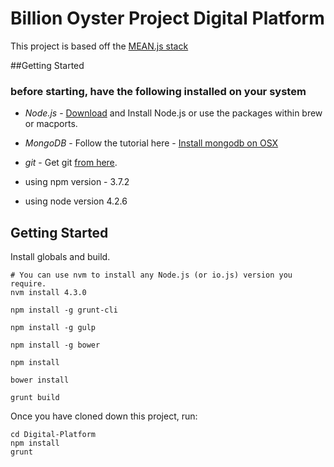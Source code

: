 # Billion Oyster Project Digital Platform

This project is based off the <a href="http://meanjs.org/">MEAN.js stack</a> 

##Getting Started
### before starting, have the following installed on your system
* *Node.js* -  <a href="http://nodejs.org/download/">Download</a> and Install Node.js or use the packages within brew or macports.
* *MongoDB* - Follow the tutorial here - <a href="https://docs.mongodb.org/manual/tutorial/install-mongodb-on-os-x/">Install mongodb on OSX</a>
* *git* - Get git <a href="http://git-scm.com/download/mac">from here</a>.

* using npm version - 3.7.2
* using node version 4.2.6

## Getting Started
Install globals and build.
```
# You can use nvm to install any Node.js (or io.js) version you require.
nvm install 4.3.0

npm install -g grunt-cli

npm install -g gulp

npm install -g bower

npm install

bower install

grunt build

```

Once you have cloned down this project, run:
```
cd Digital-Platform
npm install
grunt
```